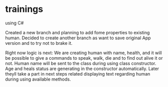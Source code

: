 # trainings
using C#

Created a new branch and planning to add fome properties to existing human.
Decided to create another branch as want to save original App version and to try not to brake it.

Right now logic is next:
We are creating human with name, health, and it will be possible to give a commands to speak, walk, die and to find out alive it or not.
Human name will be sent to the class during using class constructor. Age and heals status are generating in the constructor automatically.
Later theyll take a part in next steps related displaying text regarding human during using available methods.
